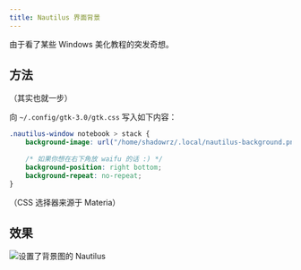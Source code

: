 ```yaml
---
title: Nautilus 界面背景
---
```


由于看了某些 Windows 美化教程的突发奇想。

## 方法

（其实也就一步）

向 `~/.config/gtk-3.0/gtk.css` 写入如下内容：

```css
.nautilus-window notebook > stack {
    background-image: url("/home/shadowrz/.local/nautilus-background.png");
    
    /* 如果你想在右下角放 waifu 的话 :) */
    background-position: right bottom;
    background-repeat: no-repeat;
}
```

（CSS 选择器来源于 Materia）

## 效果

![设置了背景图的 Nautilus](https://i.loli.net/2019/02/13/5c64198bde399.png)
